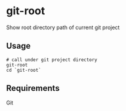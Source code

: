 # git-root
Show root directory path of current git project

## Usage
    # call under git project directory
    git-root
    cd `git-root`

## Requirements
Git